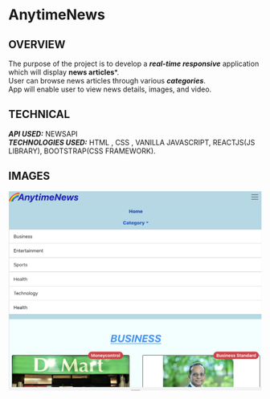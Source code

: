 # AnytimeNews

## OVERVIEW
The purpose of the project is to develop a ***real-time responsive*** application which will display **news articles***.</br>
User can browse news articles through various ***categories***.</br>
App will enable user to view news details, images, and video.</br>

## TECHNICAL
***API USED:*** NEWSAPI </br>
***TECHNOLOGIES USED:*** HTML , CSS , VANILLA JAVASCRIPT, REACTJS(JS LIBRARY), BOOTSTRAP(CSS FRAMEWORK). 

## IMAGES
<img src="./ReadmePictures/pic1.png"/>
